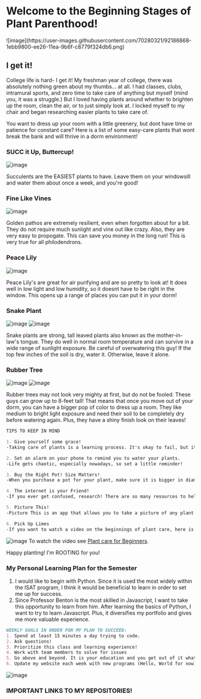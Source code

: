 <h1>Welcome to the Beginning Stages of Plant Parenthood!</h1>
![image](https://user-images.githubusercontent.com/70280321/92186868-1ebb9800-ee26-11ea-9b6f-c8779f324db6.png)

## I get it!

College life is hard- I get it! My freshman year of college, there was absolutely nothing green about my thumbs... at all. I had classes, clubs, intramural sports, and zero time to take care of anything but myself (mind you, it was a struggle.) But I loved having plants around whether to brighten up the room, clean the air, or to just simply look at. I locked myself to my chair and began researching easier plants to take care of.

You want to dress up your room with a little greenery, but dont have time or patience for constant care? Here is a list of some easy-care plants that wont break the bank and will thrive in a dorm environment!

### SUCC it Up, Buttercup!
![image](https://user-images.githubusercontent.com/70280321/92188645-2a5d8d80-ee2b-11ea-90e4-6293a90bc626.png)


Succulents are the EASIEST plants to have. Leave them on your windowsill and water them about once a week, and you're good!  

### Fine Like Vines
![image](https://user-images.githubusercontent.com/70280321/92192042-2a618b80-ee33-11ea-8207-5e3888760806.png)


Golden pathos are extremely resilient, even when forgotten about for a bit. They do not require much sunlight and vine out like crazy. Also, they are very easy to propogate. This can save you money in the long run! This is very true for all philodendrons.

### Peace Lily
![image](https://user-images.githubusercontent.com/70280321/92192672-8082fe80-ee34-11ea-95ec-acfdd1ba0838.png)

Peace Lily's are great for air purifying and are so pretty to look at! It does well in low light and low humidity, so it doesnt have to be right in the window. This opens up a range of places you can put it in your dorm!

### Snake Plant
![image](https://user-images.githubusercontent.com/70280321/92192781-c2ac4000-ee34-11ea-9100-932531e6fd48.png) ![image](https://user-images.githubusercontent.com/70280321/92193055-639afb00-ee35-11ea-809d-d72ad9741305.png)


Snake plants are strong, tall leaved plants also known as the mother-in-law's tongue. They do well in normal room temperature and can survive in a wide range of sunlight exposure. Be careful of overwatering this guy! If the top few inches of the soil is dry, water it. Otherwise, leave it alone.

### Rubber Tree
![image](https://user-images.githubusercontent.com/70280321/92192912-056e1800-ee35-11ea-9c8a-a8cd0e8fe44f.png) ![image](https://user-images.githubusercontent.com/70280321/92192993-3d755b00-ee35-11ea-9f3e-61f0a306ba60.png)


Rubber trees may not look very mighty at first, but do not be fooled. These guys can grow up to 8-feet tall! That means that once you move out of your dorm, you can have a bigger pop of color to dress up a room. They like medium to bright light exposure and need their soil to be completely dry before watering again. Plus, they have a shiny finish look on their leaves!

```markdown
TIPS TO KEEP IN MIND

1. Give yourself some grace!
-Taking care of plants is a learning process. It's okay to fail, but it's more important to keep trying! No one is perfect!

2. Set an alarm on your phone to remind you to water your plants.
-Life gets chaotic, especially nowadays, so set a little reminder!

3. Buy the Right Pot! Size Matters!
-When you purchase a pot for your plant, make sure it is bigger in diameter by at least a few inches. Leave room for the little guy to grow.

4. The internet is your Friend!
-If you ever get confused, research! There are so many resources to help you out. 

5. Picture This!
-Picture This is an app that allows you to take a picture of any plant and tells you all about it and how to take care of them! It's free on all devices!

6. Pick Up Limes
-If you want to watch a video on the beginnings of plant care, here is the link to one of my favorite vegan minimalist youtubers, Sadia. She is super knowledgable, experienced, and overall a great online mentor. Check her out!
```
![image](https://user-images.githubusercontent.com/70280321/92193524-92fe3780-ee36-11ea-9ea5-9e7bf33b990a.png)
To watch the video see [Plant care for Beginners](https://www.youtube.com/watch?v=LZhnCxG5c6s&t=4s).

Happy planting! I'm ROOTING for you!


### My Personal Learning Plan for the Semester
1. I would like to begin with Python. Since it is used the most widely within the ISAT program, I think it would be beneficial to learn in order to set me up for success.
2. Since Professor Benton is the most skilled in Javascript, I want to take this opportunity to learn from him. After learning the basics of Python, I want to try to learn Javascript. Plus, it diversifies my portfolio and gives me more valuable experience. 
```markdown
WEEKLY GOALS IN ORDER FOR MY PLAN TO SUCCEED:
1. Spend at least 15 minutes a day trying to code.
2. Ask questions! 
3. Prioritize this class and learning experience!
4. Work with team members to solve for issues
5. Go above and beyond. It is your education and you get out of it what you put into it. 
6. Update my website each week with new programs (Hello, World for now).
```
![image](https://user-images.githubusercontent.com/70280321/92989660-b020af00-f4a3-11ea-939d-99f92a5da2ca.png)
### IMPORTANT LINKS TO MY REPOSITORIES!
